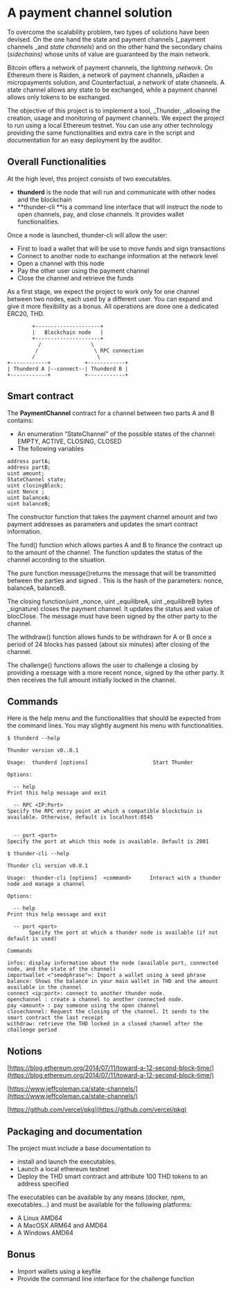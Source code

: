 
# A payment channel solution

To overcome the scalability problem, two types of solutions have been devised. On the one hand the state and payment channels (_payment channels _and _state channels_) and on the other hand the secondary chains (_sidechains)_ whose units of value are guaranteed by the main network. 

Bitcoin offers a network of payment channels, the _lightning network_. On Ethereum there is Raiden, a network of payment channels, µRaiden a micropayments solution, and Counterfactual, a network of state channels. A state channel allows any state to be exchanged, while a payment channel allows only tokens to be exchanged.

The objective of this project is to implement a tool, _Thunder, _allowing the creation, usage and monitoring of payment channels. We expect the project to run using a local Ethereum testnet. You can use any other technology providing the same functionalities and extra care in the script and documentation for an easy deployment by the auditor. 


## Overall Functionalities

At the high level, this project consists of two executables. 



* **thunderd** is the node that will run and communicate with other nodes and the blockchain
* **thunder-cli **is a command line interface that will instruct the node to open channels, pay, and close channels. It provides wallet functionalities. 

Once a node is launched, thunder-cli will allow the user:



* First to load a wallet that will be use to move funds and sign transactions
* Connect to another node to exchange information at the network level
* Open a channel with this node
* Pay the other user using the payment channel
* Close the channel and retrieve the funds

As a first stage, we expect the project to work only for one channel between two nodes, each used by a different user. You can expand and give it more flexibility as a bonus. All operations are done one a dedicated ERC20, THD.

            +---------------------+
            |   Blockchain node   |        
            +---------------------+
              /                \            
             /                  \ RPC connection
            /                    \           
    +------------+           +------------+ 
    | Thunderd A |--connect--| Thunderd B |               
    +------------+           +------------+                                 
                  


## Smart contract

The **PaymentChannel** contract for a channel between two parts A and B contains: 


* An enumeration “StateChannel” of the possible states of the channel: EMPTY, ACTIVE, CLOSING, CLOSED
* The following variables
```solidity
address partA;
address partB;
uint amount;
StateChannel state;
uint closingBlock; 
uint Nonce ;
uint balanceA;
uint balanceB;  
```

The constructor function that takes the payment channel amount and two payment addresses as parameters and updates the smart contract information.

The fund() function which allows parties A and B to finance the contract up to the amount of the channel. The function updates the status of the channel according to the situation.

The pure function message()returns the message that will be transmitted between the parties and signed . This is the hash of the parameters: nonce, balanceA, balanceB.

The closing function(uint _nonce, uint _equilibreA, uint _equilibreB bytes _signature) closes the payment channel. It updates the status and value of blocClose. The message must have been signed by the other party to the channel.

The withdraw() function allows funds to be withdrawn for A or B once a period of 24 blocks has passed (about six minutes) after closing of the channel.

The challenge() functions allows the user to challenge a closing by providing a message with a more recent nonce, signed by the other party. It then receives the full amount initially  locked in the channel. 


## Commands

Here is the help menu and the functionalities that should be expected from the command lines. You may slightly augment his menu with functionalities.


```
$ thunderd --help

Thunder version v0..0.1

Usage:  thunderd [options]                     Start Thunder

Options:

  -- help
Print this help message and exit

  -- RPC <IP:Port> 
Specify the RPC entry point at which a compatible blockchain is available. Otherwise, default is localhost:8545


  -- port <port>
Specify the port at which this node is available. Default is 2001
```



```
$ thunder-cli --help

Thunder cli version v0.0.1

Usage:  thunder-cli [options]  <command>      Interact with a thunder node and manage a channel

Options:

  -- help
Print this help message and exit

  -- port <port>
       Specify the port at which a thunder node is available (if not default is used)

Commands

infos: display information about the node (available port, connected node, and the state of the channel)
importwallet <"seedphrase">: Import a wallet using a seed phrase
balance: Shows the balance in your main wallet in THD and the amount available in the channel
connect <ip:port>: connect to another thunder node.
openchannel : create a channel to another connected node.
pay <amount> : pay someone using the open channel
closechannel: Request the closing of the channel. It sends to the smart contract the last receipt
withdraw: retrieve the THD locked in a closed channel after the challenge period

```



## Notions

[https://blog.ethereum.org/2014/07/11/toward-a-12-second-block-time/](https://blog.ethereum.org/2014/07/11/toward-a-12-second-block-time/) 

[https://www.jeffcoleman.ca/state-channels/](https://www.jeffcoleman.ca/state-channels/) 

[https://github.com/vercel/pkg](https://github.com/vercel/pkg) 


## Packaging and documentation

The project must include a base documentation to
* install and launch the executables.
* Launch a local ethereum testnet
* Deploy the THD smart contract and attribute 100 THD tokens to an address specified

The executables can be available by any means (docker, npm, executables…) and must be available for the following platforms: 
* A Linux AMD64
* A MacOSX ARM64 and AMD64
* A Windows AMD64


## Bonus

* Import wallets using a keyfile
* Provide the command line interface for the challenge function
